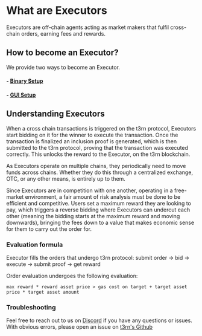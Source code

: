 # What are Executors

Executors are off-chain agents acting as market makers that fulfil cross-chain orders, earning fees and rewards.

## How to become an Executor?

We provide two ways to become an Executor.

#### - [Binary Setup](become-an-executor/binary-setup)

#### - [GUI Setup](become-an-executor/gui-setup)

## Understanding Executors

When a cross chain transactions is triggered on the t3rn protocol, Executors start bidding on it for the winner to execute the transaction. Once the transaction is finalized an inclusion proof is generated, which is then submitted to the t3rn protocol, proving that the transaction was executed correctly. This unlocks the reward to the Executor, on the t3rn blockchain.

As Executors operate on multiple chains, they periodically need to move funds across chains. Whether they do this through a centralized exchange, OTC, or any other means, is entirely up to them.

Since Executors are in competition with one another, operating in a free-market environment, a fair amount of risk analysis must be done to be efficient and competitive. Users set a maximum reward they are looking to pay, which triggers a reverse bidding where Executors can undercut each other (meaning the bidding starts at the maximum reward and moving downwards), bringing the fees down to a value that makes economic sense for them to carry out the order for.

### Evaluation formula

Executor fills the orders that undergo t3rn protocol:
submit order -> bid -> execute -> submit proof -> get reward

Order evaluation undergoes the following evaluation:

`max reward * reward asset price > gas cost on target + target asset price * target asset amount`

### Troubleshooting

Feel free to reach out to us on [Discord](https://discord.com/invite/S5kHFQTtp6) if you have any questions or issues.
With obvious errors, please open an issue on [t3rn's Github](https://github.com/t3rn/t3rn/issues/new/choose)
